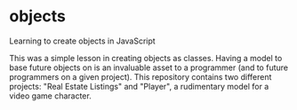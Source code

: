 # objects
Learning to create objects in JavaScript

This was a simple lesson in creating objects as classes. Having a model to base future objects on is an invaluable asset to a programmer (and to future programmers on a given project).
This repository contains two different projects: "Real Estate Listings" and "Player", a rudimentary model for a video game character.
